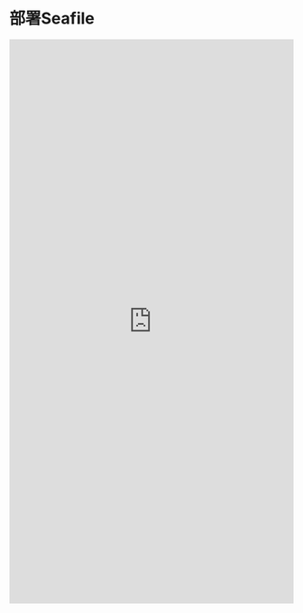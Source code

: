 # 部署Seafile

<iframe src="https://github.com/JinghuiChan/AYXY-Server-Tutorail/blob/master/docs/resource/pdf/seafile-server-manual.pdf" width="100%" height="1000px" style="border: none;">
This browser does not support PDFs
</iframe>